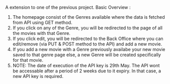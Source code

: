 A extension to one of the previous project. 
Basic Overview :
1. The homepage consist of the Genres available where the data is fetched from API using GET method.
2. If you click on any of the Genre, you will be redirected to the page of all the movies with that Genre.
3. If you click edit, you will be redirected to the Back Office where you can edit/remove (via PUT & POST method to the API) and add a new movie.
4. If you add a new movie with a Genre previously availabe your new movie saved to that genre page else, a new Genre will be created specifically for that movie.
5. NOTE: The date of execution of the API key is 29th May. The API wont be accessable after a period of 2 weeks due to it expiry. In that case, a new API key is required.
